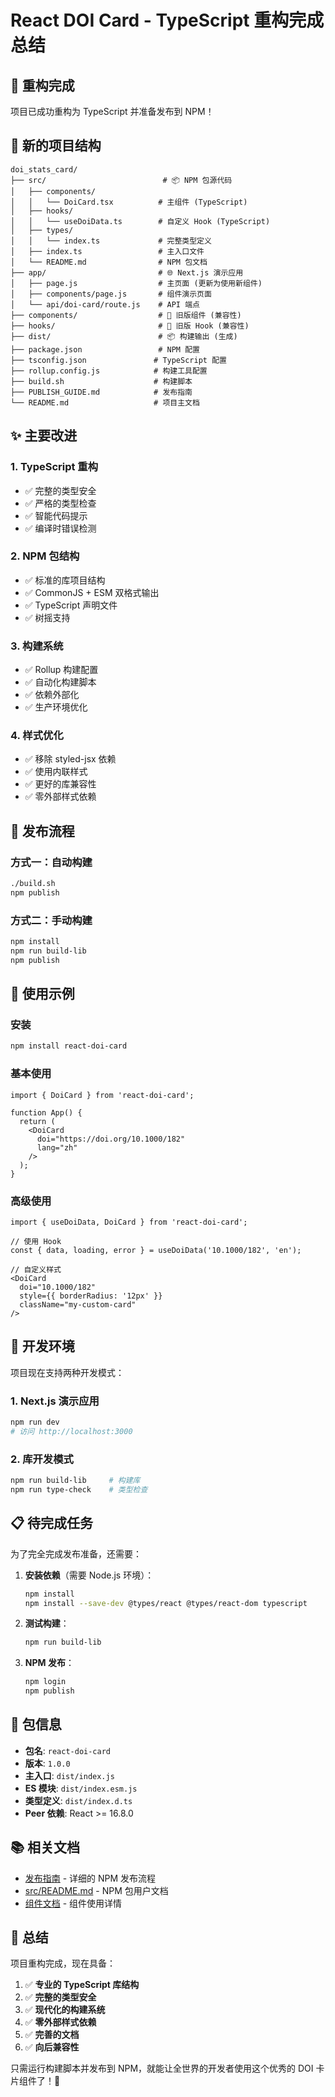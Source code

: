 # React DOI Card - TypeScript 重构完成总结

## 🎉 重构完成

项目已成功重构为 TypeScript 并准备发布到 NPM！

## 📁 新的项目结构

```
doi_stats_card/
├── src/                          # 📦 NPM 包源代码
│   ├── components/
│   │   └── DoiCard.tsx          # 主组件 (TypeScript)
│   ├── hooks/
│   │   └── useDoiData.ts        # 自定义 Hook (TypeScript)
│   ├── types/
│   │   └── index.ts             # 完整类型定义
│   ├── index.ts                 # 主入口文件
│   └── README.md                # NPM 包文档
├── app/                         # 🌐 Next.js 演示应用
│   ├── page.js                  # 主页面 (更新为使用新组件)
│   ├── components/page.js       # 组件演示页面
│   └── api/doi-card/route.js    # API 端点
├── components/                  # 🔄 旧版组件 (兼容性)
├── hooks/                       # 🔄 旧版 Hook (兼容性)
├── dist/                        # 📦 构建输出 (生成)
├── package.json                 # NPM 配置
├── tsconfig.json               # TypeScript 配置
├── rollup.config.js            # 构建工具配置
├── build.sh                    # 构建脚本
├── PUBLISH_GUIDE.md            # 发布指南
└── README.md                   # 项目主文档
```

## ✨ 主要改进

### 1. TypeScript 重构
- ✅ 完整的类型安全
- ✅ 严格的类型检查
- ✅ 智能代码提示
- ✅ 编译时错误检测

### 2. NPM 包结构
- ✅ 标准的库项目结构
- ✅ CommonJS + ESM 双格式输出
- ✅ TypeScript 声明文件
- ✅ 树摇支持

### 3. 构建系统
- ✅ Rollup 构建配置
- ✅ 自动化构建脚本
- ✅ 依赖外部化
- ✅ 生产环境优化

### 4. 样式优化
- ✅ 移除 styled-jsx 依赖
- ✅ 使用内联样式
- ✅ 更好的库兼容性
- ✅ 零外部样式依赖

## 🚀 发布流程

### 方式一：自动构建
```bash
./build.sh
npm publish
```

### 方式二：手动构建
```bash
npm install
npm run build-lib
npm publish
```

## 📝 使用示例

### 安装
```bash
npm install react-doi-card
```

### 基本使用
```tsx
import { DoiCard } from 'react-doi-card';

function App() {
  return (
    <DoiCard 
      doi="https://doi.org/10.1000/182" 
      lang="zh" 
    />
  );
}
```

### 高级使用
```tsx
import { useDoiData, DoiCard } from 'react-doi-card';

// 使用 Hook
const { data, loading, error } = useDoiData('10.1000/182', 'en');

// 自定义样式
<DoiCard 
  doi="10.1000/182"
  style={{ borderRadius: '12px' }}
  className="my-custom-card"
/>
```

## 🔧 开发环境

项目现在支持两种开发模式：

### 1. Next.js 演示应用
```bash
npm run dev
# 访问 http://localhost:3000
```

### 2. 库开发模式
```bash
npm run build-lib     # 构建库
npm run type-check    # 类型检查
```

## 📋 待完成任务

为了完全完成发布准备，还需要：

1. **安装依赖**（需要 Node.js 环境）：
   ```bash
   npm install
   npm install --save-dev @types/react @types/react-dom typescript
   ```

2. **测试构建**：
   ```bash
   npm run build-lib
   ```

3. **NPM 发布**：
   ```bash
   npm login
   npm publish
   ```

## 🎯 包信息

- **包名**: `react-doi-card`
- **版本**: `1.0.0`
- **主入口**: `dist/index.js`
- **ES 模块**: `dist/index.esm.js`
- **类型定义**: `dist/index.d.ts`
- **Peer 依赖**: React >= 16.8.0

## 📚 相关文档

- [发布指南](./PUBLISH_GUIDE.md) - 详细的 NPM 发布流程
- [src/README.md](./src/README.md) - NPM 包用户文档
- [组件文档](./components/README.md) - 组件使用详情

## 🎉 总结

项目重构完成，现在具备：

1. ✅ **专业的 TypeScript 库结构**
2. ✅ **完整的类型安全**
3. ✅ **现代化的构建系统**
4. ✅ **零外部样式依赖**
5. ✅ **完善的文档**
6. ✅ **向后兼容性**

只需运行构建脚本并发布到 NPM，就能让全世界的开发者使用这个优秀的 DOI 卡片组件了！🚀
